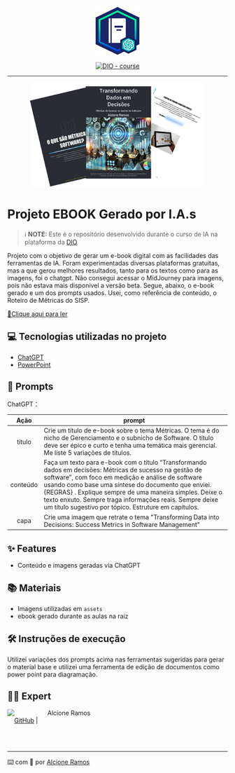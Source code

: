 <p align="center">
    <img width="100" src=".github/assets/banner.png">
</p>


<p align="center">
<a href="https://dio.me/"><img src="https://img.shields.io/badge/DIO-Course-28DA77?logo=youtube" alt="DIO - course"></a>

-------


<p align="center">
<img 
    src="assets/Exemplo.png"
    width="400"  
/>
</p>

# Projeto EBOOK Gerado por I.A.s


 > ℹ️ **NOTE:** Este é o repositório desenvolvido durante o curso de IA na plataforma da [DIO](https://dio.me)

Projeto com o objetivo de gerar um e-book digital com as facilidades das ferramentas de IA. Foram experimentadas diversas plataformas gratuitas, mas a que gerou melhores resultados, tanto para os textos como para as imagens, foi o chatgpt. Não consegui acessar o MidJourney para imagens, pois não estava mais disponível a versão beta. Segue, abaixo, o e-book gerado e um dos prompts usados. Usei, como referência de conteúdo, o Roteiro de Métricas do SISP.

<a href="https://github.com/alcione314/prompts-recipe-to-create-a-ebook/blob/main/Transformando-Dados-em-Decisoes%20vers%C3%A3o%20final.pdf" title="View PDF now"> 📕Clique aqui para ler</a>

## 💻 Tecnologias utilizadas no projeto

- [ChatGPT](https://chat.openai.com/) 
- [PowerPoint](https://www.microsoft.com/en/microsoft-365/powerpoint)

## 🧠 Prompts


ChatGPT：

|   Ação   | prompt                                                                                                                                                                                                                                                                         |
| :------: | ------------------------------------------------------------------------------------------------------------------------------------------------------------------------------------------------------------------------------------------------------------------------------ |
|  título  | Crie um título de e-book sobre o tema Métricas. O tema é do nicho de Gerenciamento e o subnicho de Software. O título deve ser épico e curto e tenha uma temática mais gerencial. Me liste 5 variações de títulos. |
| conteúdo | Faça um texto para e-book com o título “Transformando dados em decisões: Métricas de sucesso na gestão de software”, com foco em medição e análise de software usando como base uma síntese do documento que enviei. {REGRAS} . Explique sempre de uma maneira simples. Deixe o texto enxuto. Sempre traga informações reais. Sempre deixe um título sugestivo por tópico. Estruture em capítulos. |
| capa | Crie uma imagem que retrate o tema "Transforming Data into Decisions: Success Metrics in Software Management"|

## ✨ Features

- Conteúdo e imagens geradas via ChatGPT

## 📚 Materiais

- Imagens utilizadas em `assets`
- ebook gerado durante as aulas na raiz

## 🛠️ Instruções de execução

Utilizei variações dos prompts acima nas ferramentas sugeridas para gerar o material base e utilizei uma ferramenta de edição de documentos como power point para diagramação.

## 👨‍💻 Expert

<p>
    <img 
      align=left 
      margin=10 
      width=80 
      src="https://avatars.githubusercontent.com/u/189394740?s=400&u=da5534723715d76e415ada0a2c0eccbed71be12d&v=4"
    />
    <p>&nbsp&nbsp&nbspAlcione Ramos<br>
    &nbsp&nbsp&nbsp
    <a href="https://github.com/alcione314">
    GitHub</a>&nbsp;|&nbsp;
    </p>
</p>
<br/><br/>
<p>

---

⌨️ com 💜 por [Alcione Ramos](https://github.com/alcione314)
